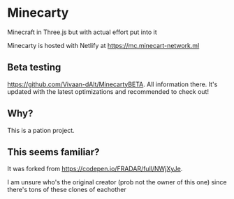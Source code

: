 # Minecarty
Minecraft in Three.js but with actual effort put into it

Minecarty is hosted with Netlify at https://mc.minecart-network.ml

## Beta testing
https://github.com/Vivaan-dAlt/MinecartyBETA. All information there. It's updated with the latest optimizations and recommended to check out!

## Why?
This is a pation project.

## This seems familiar?
It was forked from
https://codepen.io/FRADAR/full/NWjXyJe.

I am unsure who's the original creator (prob not the owner of this one) since there's tons of these clones of eachother
